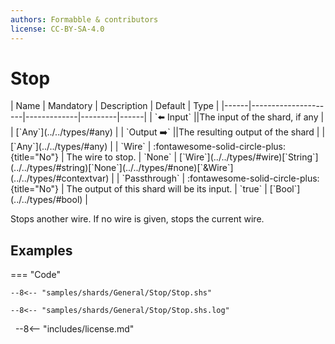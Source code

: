 ```yaml
---
authors: Formabble & contributors
license: CC-BY-SA-4.0
---
```



# Stop

<div class="sh-parameters" markdown="1">
| Name | Mandatory | Description | Default | Type |
|------|---------------------|-------------|---------|------|
| `⬅️ Input` ||The input of the shard, if any | | [`Any`](../../types/#any) |
| `Output ➡️` ||The resulting output of the shard | | [`Any`](../../types/#any) |
| `Wire` | :fontawesome-solid-circle-plus:{title="No"}  | The wire to stop. | `None` | [`Wire`](../../types/#wire)[`String`](../../types/#string)[`None`](../../types/#none)[`&Wire`](../../types/#contextvar) |
| `Passthrough` | :fontawesome-solid-circle-plus:{title="No"}  | The output of this shard will be its input. | `true` | [`Bool`](../../types/#bool) |

</div>

Stops another wire. If no wire is given, stops the current wire.

## Examples

=== "Code"

  ```x86asm linenums="1"
  --8<-- "samples/shards/General/Stop/Stop.shs"
  ```

  ```
  --8<-- "samples/shards/General/Stop/Stop.shs.log"
  ```
&nbsp;
--8<-- "includes/license.md"

